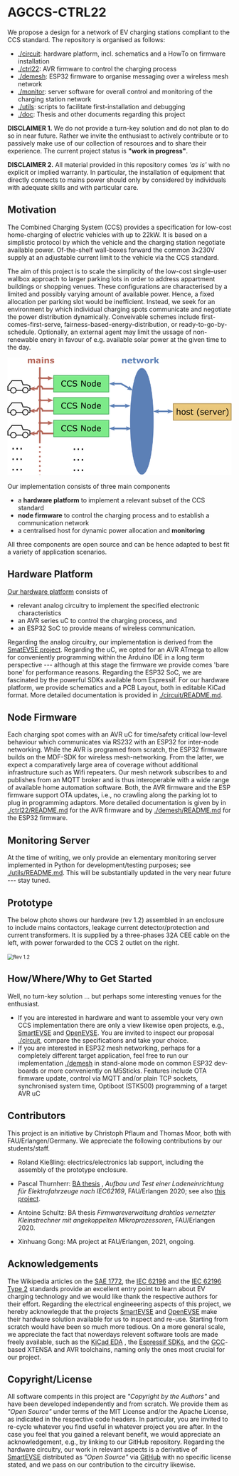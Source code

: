 AGCCS-CTRL22
============

We propose a design for a network of EV charging stations compliant to the CCS standard. The repository is organised as follows:

- [./circuit](./circuit/): hardware platform, incl. schematics and a HowTo on firmware installation
- [./ctrl22](./ctrl22/): AVR firmware to control the charging process
- [./demesh](./demesh/): ESP32 firmware to organise messaging over a wireless mesh network
- [./monitor](./monitor/): server software for overall control and monitoring of the charging station network
- [./utils](./utils/): scripts to facilitate first-installation and debugging
- [./doc](./doc/): Thesis and other documents regarding this project

**DISCLAIMER 1.** We do not provide a turn-key solution and do not plan to do so in near future. Rather we invite the enthusiast to actively contribute or to passively make use of our collection of resources and to share their experience. The current project status is **"work in progress"**.

**DISCLAIMER 2.** All material provided in this repository comes *'as is'* with no explicit or implied warranty. In particular, the installation of equipment that directly connects to mains power should only by considered by individuals with adequate skills and with particular care.



## Motivation

The Combined Charging System (CCS) provides a specification for low-cost home-charging of electric vehicles with up to 22kW. It is based on a simplistic protocol by which the vehicle and the charging station negotiate available power. Of-the-shelf wall-boxes forward the common 3x230V supply at an adjustable current limit to the vehicle via the CCS standard.

The aim of this project is to scale the simplicity of the low-cost single-user wallbox approach to larger parking lots in order to address appartment buildings or shopping venues. These configurations are characterised by a limited and possibly varying amount of available power. Hence, a fixed allocation per parking slot would be inefficient. Instead, we seek for an environment by which individual charging spots communicate and negotiate the power distribution dynamically. Conveivable schemes include first-comes-first-serve, fairness-based-energy-distribution, or ready-to-go-by-schedule. Optionally, an external agent may limit the ussage of non-renewable enery in favour of e.g. available solar power at the given time to the day. 



<img src="./images/powerdist.png" alt="Dynamic Power Allocation" style="zoom: 67%;" />



Our implementation consists of three main components

- a **hardware platform** to implement a relevant subset of the CCS standard
-  **node firmware** to control the charging process and to establish a communication network
- a centralised host for dynamic power allocation and **monitoring** 

All three components are open source and can be hence adapted to best fit a variety of application scenarios.



## Hardware Platform

[Our hardware platform](./circuit/) consists of 

+ relevant analog circuitry to implement the specified electronic characteristics
+ an AVR series uC to control the charging process, and
+ an ESP32 SoC to provide means of wireless communication. 

Regarding the analog circuitry, our implementation is derived from the [SmatEVSE project](https://github.com/SmartEVSE). Regarding the uC, we opted for an AVR ATmega to allow for conveniently programming within the Arduino IDE in a long term perspective --- although at this stage the firmware we provide comes 'bare bone' for performance reasons. Regarding the ESP32 SoC, we are fascinated by the powerful SDKs available from Espressif. For our hardware platform, we provide schematics and a PCB Layout, both in editable KiCad format. More detailed documentation is provided in [./circuit/README.md](./circuit/). 



## Node Firmware

Each charging spot comes with an AVR uC for time/safety critical low-level behaviour which communicates via RS232 with an ESP32 for inter-node networking. While the AVR is programed from scratch, the ESP32 firmware builds on the MDF-SDK for wireless mesh-networking. From the latter, we expect a comparatively large area of coverage without additional infrastructure such as Wifi repeaters. Our mesh network subscribes to and publishes from an MQTT broker and is thus interoperable with a wide range of available home automation software. Both, the AVR firmware and the ESP firmware support OTA updates, i.e., no crawling along the parking lot to plug in programming adaptors. More detailed documentation is given by in [./ctrl22/README.md](./ctrl22/) for the AVR firmware and by  [./demesh/README.md](./demesh/) for the ESP32 firmware.



## Monitoring Server

At the time of writing, we only provide an elementary monitoring server implemented in Python
for development/testing purposes; see [./utils/README.md](./utils/). This will be substantially updated in the
very near future --- stay tuned.



## Prototype

The below photo shows our hardware (rev 1.2) assembled in an enclosure to include mains contactors, leakage current detector/protection and current transformers. It is supplied by a three-phases 32A CEE cable on the left, with power forwarded to the CCS 2 outlet on the right. 

<img src="./images/hardware_1_2_enclosure.jpeg" alt="Rev 1.2" style="zoom:80%;" />



## How/Where/Why to Get Started

Well, no turn-key solution ... but perhaps some interesting venues for the enthusiast.

- If you are interested in hardware and want to assemble your very own CCS implementation there are only a view likewise open projects, e.g., [SmartEVSE](https://www.smartevse.nl/) and [OpenEVSE](https://www.openevse.com/). You are invited to inspect our proposal [./circuit](./circuit/), compare the specifications and take your choice.
- If you are interested in ESP32 mesh networking, perhaps for a completely different target application, feel free to run our implementation [./demesh](./demesh/) in stand-alone mode on common ESP32 dev-boards or more conveniently on M5Sticks. Features include OTA firmware update, control via MQTT and/or plain TCP sockets, synchronised system time, Optiboot (STK500) programming of a target AVR uC



## Contributors

This project is an initiative by Christoph Pflaum and Thomas Moor, both with FAU/Erlangen/Germany. We appreciate the following contributions by our students/staff.

- Roland Kießling: electrics/electronics lab support, including the assembly of the prototype enclosure. 

- Pascal Thurnherr: [BA thesis](./doc/Bachelorarbeit_Pascal_Thurnherr.pdf) , _Aufbau und Test einer Ladeneinrichtung für Elektrofahrzeuge nach IEC62169_, FAU/Erlangen 2020; see also [this project](https://github.com/dreadnomad/FGCCS-Ctrl22).

- Antoine Schultz: BA thesis *Firmwareverwaltung drahtlos vernetzter Kleinstrechner mit angekoppelten Mikroprozessoren*, FAU/Erlangen 2020.

- Xinhuang Gong: MA project at FAU/Erlangen, 2021, ongoing.

  

## Acknowledgements

The Wikipedia articles on the [SAE 1772](https://de.wikipedia.org/wiki/SAE_J1772nd), the [IEC 62196](https://de.wikipedia.org/wiki/IEC_62196)  and the [IEC 62196 Type 2](https://de.wikipedia.org/wiki/IEC_62196_Typ_2) standards provide an excellent entry point to learn about EV charging technology and we would like thank the respective authors for their effort. Regarding the electrical engineeering aspects of this project, we hereby acknowlegde that the projects [SmartEVSE](https://www.smartevse.nl/) and [OpenEVSE](https://www.openevse.com/) make their hardware solution available for us to inspect and re-use. Starting from scratch would have been so much more tedious. On a more general scale, we appreciate the fact that nowerdays relevent software tools are made freely available, such as  the [KiCad EDA](https://kicad.org) , the [Espressif SDKs](https://github.com/espressif), and the [GCC](https://gcc.gnu.org/)-based XTENSA and AVR toolchains, naming only the ones most crucial for our project.



## Copyright/License

All software compents in this project are _"Copyright by the Authors"_ and have been developed independently and from scratch. We provide them as  _"Open Source"_ under terms of the MIT License and/or the Apache License, as indicated in the respective code headers.  In particular, you are invited to re-cycle whatever you find useful in whatever project you are after. In the case you feel that you gained a relevant benefit, we would appreciate an acknowledgement, e.g., by linking to our GitHub repository. Regarding the hardware circuitry, our work in relevant aspects is a derivative of [SmartEVSE](https://www.smartevse.nl/) distributed as _"Open Source"_ via [GitHub](https://github.com/SmartEVSE) with no specific license stated, and we pass on our contribution to the circuitry likewise. 









